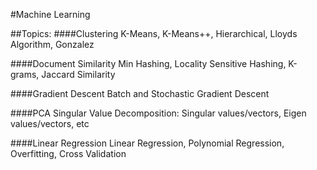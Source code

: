 #Machine Learning

##Topics:
####Clustering
K-Means, K-Means++, Hierarchical, Lloyds Algorithm, Gonzalez

####Document Similarity
Min Hashing, Locality Sensitive Hashing, K-grams, Jaccard Similarity

####Gradient Descent 
Batch and Stochastic Gradient Descent

####PCA
Singular Value Decomposition: Singular values/vectors, Eigen values/vectors, etc

####Linear Regression
Linear Regression, Polynomial Regression, Overfitting, Cross Validation
